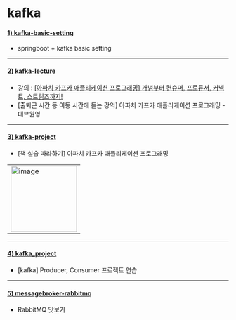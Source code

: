 # kafka

#### [1) kafka-basic-setting](https://github.com/seohaem/2021to2022/tree/master/kafka/kafka-basic-setting)
- springboot + kafka basic setting

---

#### [2) kafka-lecture](https://github.com/seohaem/2021to2022/tree/master/kafka/kafka-lecture)
- 강의 : [[아파치 카프카 애플리케이션 프로그래밍] 개념부터 컨슈머, 프로듀서, 커넥트, 스트림즈까지!](https://www.inflearn.com/course/%EC%95%84%ED%8C%8C%EC%B9%98-%EC%B9%B4%ED%94%84%EC%B9%B4-%EC%95%A0%ED%94%8C%EB%A6%AC%EC%BC%80%EC%9D%B4%EC%85%98-%ED%94%84%EB%A1%9C%EA%B7%B8%EB%9E%98%EB%B0%8D)   
- [출퇴근 시간 등 이동 시간에 듣는 강의] 아파치 카프카 애플리케이션 프로그래밍 - 대브원영

---

#### [3) kafka-project](https://github.com/seohaem/2021to2022/tree/master/kafka/kafka-project)
- [책 실습 따라하기] 아파치 카프카 애플리케이션 프로그래밍
<table><tr><td>
    <img width="150" alt="image" src="https://user-images.githubusercontent.com/87924260/206188720-ab6892da-e48e-4dee-b840-6b910f6a393a.png">
</td></tr></table>

---

#### [4) kafka_project](https://github.com/seohaem/2021to2022/tree/master/kafka/kafka_project)
- [kafka] Producer, Consumer 프로젝트 연습

---

#### [5) messagebroker-rabbitmq](https://github.com/seohaem/2021to2022/tree/master/kafka/messagebroker-rabbitmq)
- RabbitMQ 맛보기

